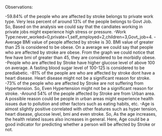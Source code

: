 Observations:

-59.84% of the people who are affected by stroke belongs to private work type. Very less percent of around 13% of the people belongs to Govt 
 Job. So, Based on the analysis we could say that the candiates working in private jobs might experience high stress or pressure.
-Work Type:never_worked=0,private=1,self_employed=2,children=3,Govt_job=4.
-Average BMI value of people affected by stroke is 30. BMI value of greater than 25 is considered to be obese. On a average we could say that 
 people who are affected by stroke are obese. From the graph we could notice that few have bmi of greater than 45, they are considered to be 
 morbidly obese.
-People who are affected by Stroke have higher glucose level of above 100 on average. A fasting blood sugar level of 100-125 is considered to
 be prediabetic.
-81% of the people are who are affected by stroke dont have a heart disease. Heart disease might not be a significant reason for 
 stroke.
-73% of the people who are affected by Stroke are not suffering from Hypertension. So, Even Hypertension might not be a significant reason 
 for stroke.
-Around 54% of the people affected by Stroke are from Urban area. A possible reason could be people in urban areas might experience health 
 issues due to pollution and other factors such as eating habits, etc. 
-Age is almost slightly positive correlated with other features such as hyper tension, heart disease, glucose level, bmi and even stroke. 
 So, As the age increases, the health related issues also increases in general. Here, Age could be a good indicator for predicting whether a 
 person will be affected by Stroke or not.

